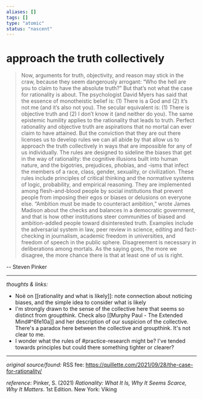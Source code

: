 ```yaml
---
aliases: []
tags: []
type: "atomic"
status: "nascent"
---
```


#  approach the truth collectively 

>  Now, arguments for truth, objectivity, and reason may stick in the craw, because they seem dangerously arrogant: “Who the hell are you to claim to have the absolute truth?” But that’s not what the case for rationality is about. The psychologist David Myers has said that the essence of monotheistic belief is: (1) There is a God and (2) it’s not me (and it’s also not you). The secular equivalent is: (1) There is objective truth and (2) I don’t know it (and neither do you). The same epistemic humility applies to the rationality that leads to truth. Perfect rationality and objective truth are aspirations that no mortal can ever claim to have attained. But the conviction that they are out there licenses us to develop rules we can all abide by that allow us to approach the truth collectively in ways that are impossible for any of us individually.
> The rules are designed to sideline the biases that get in the way of rationality: the cognitive illusions built into human nature, and the bigotries, prejudices, phobias, and -isms that infect the members of a race, class, gender, sexuality, or civilization. These rules include principles of critical thinking and the normative systems of logic, probability, and empirical reasoning. They are implemented among flesh-and-blood people by social institutions that prevent people from imposing their egos or biases or delusions on everyone else. “Ambition must be made to counteract ambition,” wrote James Madison about the checks and balances in a democratic government, and that is how other institutions steer communities of biased and ambition-addled people toward disinterested truth. Examples include the adversarial system in law, peer review in science, editing and fact-checking in journalism, academic freedom in universities, and freedom of speech in the public sphere. Disagreement is necessary in deliberations among mortals. As the saying goes, the more we disagree, the more chance there is that at least one of us is right.

-- Steven Pinker

---

_thoughts & links:_

- Noë on [[rationality and what is likely]]: note connection about noticing biases, and the simple idea to consider what is likely
- I'm strongly drawn to the sense of the collective here that seems so distinct from groupthink. Check also [[Murphy Paul - The Extended Mind#^6fe10a]] and her description of our suspicion of the collective. There's a paradox here between the collective and groupthink. It's not clear to me.
- I wonder what the rules of #practice-research might be? I've tended towards principles but could there something tighter or clearer?



---

_original source/found:_ RSS fee: <https://quillette.com/2021/09/28/the-case-for-rationality/>

_reference:_ Pinker, S. (2021) _Rationality: What It Is, Why It Seems Scarce, Why It Matters_. 1st Edition. New York: Viking
